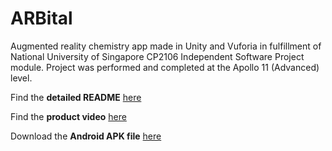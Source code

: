 # ARBital
Augmented reality chemistry app made in Unity and Vuforia in fulfillment of National University of Singapore CP2106 Independent Software Project module. Project was performed and completed at the Apollo 11 (Advanced) level.

Find the **detailed README** [here](https://docs.google.com/document/d/14pPjgsbSOxiqKAuGNLWPKP2D4hK4caRUNchCT-7txVw/edit?usp=sharing)

Find the **product video** [here](https://drive.google.com/file/d/1JdX_Cmg5005pKOBCchWm_NbsryxsIJUy/view?usp=sharing)

Download the **Android APK file** [here](https://www.dropbox.com/s/qih62693gp63rai/ARbital.apk?dl=0)

